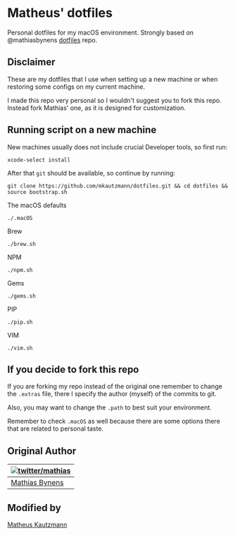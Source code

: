 # Matheus' dotfiles

Personal dotfiles for my macOS environment. Strongly based on @mathiasbynens [dotfiles](https://github.com/mathiasbynens/dotfiles) repo.

## Disclaimer

These are my dotfiles that I use when setting up a new machine or when restoring some configs on my current machine.

I made this repo very personal so I wouldn't suggest you to fork this repo. Instead fork Mathias' one, as it is designed for customization.

## Running script on a new machine

New machines usually does not include crucial Developer tools, so first run:

`xcode-select install`

After that `git` should be available, so continue by running:

`git clone https://github.com/mkautzmann/dotfiles.git && cd dotfiles && source bootstrap.sh`

The macOS defaults

`./.macOS`

Brew

`./brew.sh`

NPM

`./npm.sh`

Gems

`./gems.sh`

PIP

`./pip.sh`

VIM

`./vim.sh`

## If you decide to fork this repo

If you are forking my repo instead of the original one remember to change the `.extras` file, there I specify the author (myself) of the commits to git.

Also, you may want to change the `.path` to best suit your environment.

Remember to check `.macOS` as well because there are some options there that are related to personal taste.

## Original Author

| [![twitter/mathias](http://gravatar.com/avatar/24e08a9ea84deb17ae121074d0f17125?s=70)](http://twitter.com/mathias "Follow @mathias on Twitter") |
|---|
| [Mathias Bynens](https://mathiasbynens.be/) |

## Modified by

[Matheus Kautzmann](https://github.com/mkautzmann)
